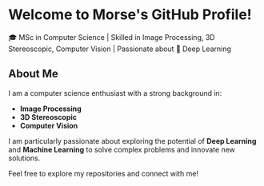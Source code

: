 # Welcome to Morse's GitHub Profile!

🎓 MSc in Computer Science | Skilled in Image Processing, 3D Stereoscopic, Computer Vision | Passionate about 🧠 Deep Learning

## About Me

I am a computer science enthusiast with a strong background in:

- **Image Processing**
- **3D Stereoscopic**
- **Computer Vision**

I am particularly passionate about exploring the potential of **Deep Learning** and **Machine Learning** to solve complex problems and innovate new solutions.

Feel free to explore my repositories and connect with me!
